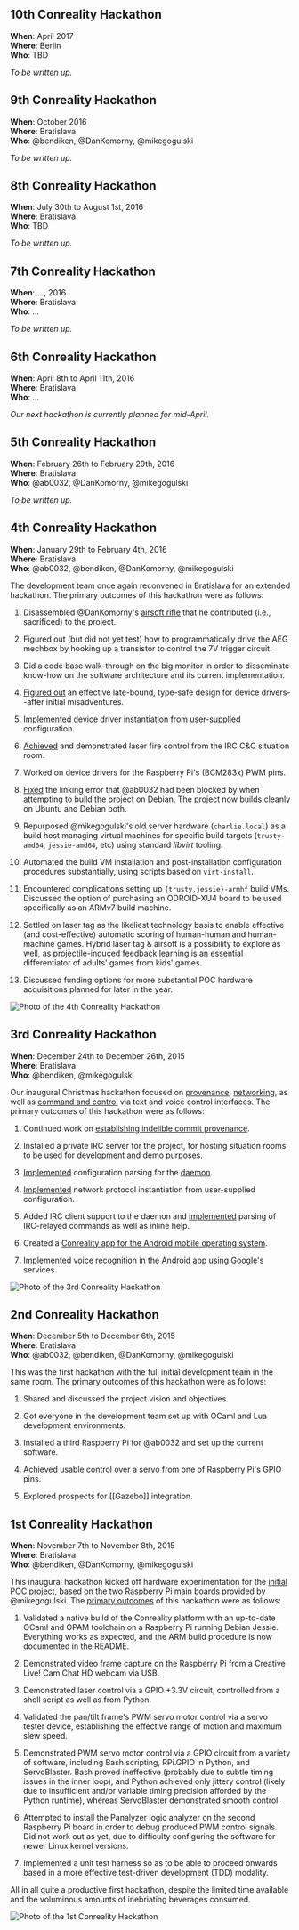 10th Conreality Hackathon
-------------------------

**When**: April 2017  
**Where**: Berlin  
**Who**: TBD  

*To be written up.*

9th Conreality Hackathon
------------------------

**When**: October 2016  
**Where**: Bratislava  
**Who**: @bendiken, @DanKomorny, @mikegogulski  

*To be written up.*

8th Conreality Hackathon
------------------------

**When**: July 30th to August 1st, 2016  
**Where**: Bratislava  
**Who**: TBD  

*To be written up.*

7th Conreality Hackathon
------------------------

**When**: ..., 2016  
**Where**: Bratislava  
**Who**: ...  

*To be written up.*

6th Conreality Hackathon
------------------------

**When**: April 8th to April 11th, 2016  
**Where**: Bratislava  
**Who**: ...  

*Our next hackathon is currently planned for mid-April.*

5th Conreality Hackathon
------------------------

**When**: February 26th to February 29th, 2016  
**Where**: Bratislava  
**Who**: @ab0032, @DanKomorny, @mikegogulski  

*To be written up.*

4th Conreality Hackathon
------------------------

**When**: January 29th to February 4th, 2016  
**Where**: Bratislava  
**Who**: @ab0032, @bendiken, @DanKomorny, @mikegogulski  

The development team once again reconvened in Bratislava for an extended
hackathon. The primary outcomes of this hackathon were as follows:

1. Disassembled @DanKomorny's [airsoft
   rifle](http://www.hobbytron.com/ElectricM14RISEBRM6681SniperRifleFPS370AirsoftGun.html)
   that he contributed (i.e., sacrificed) to the project.

1. Figured out (but did not yet test) how to programmatically drive the AEG
   mechbox by hooking up a transistor to control the 7V trigger circuit.

1. Did a code base walk-through on the big monitor in order to disseminate
   know-how on the software architecture and its current implementation.

1. [Figured out](https://github.com/conreality/conreality/commit/3c819aedf364dee395de71d309e0e5121d108cb5)
   an effective late-bound, type-safe design for device drivers--after
   initial misadventures.

1. [Implemented](https://github.com/conreality/conreality/commit/8da1d3afb00a1f5de1f8e6d24c943889cea86029)
   device driver instantiation from user-supplied configuration.

1. [Achieved](https://github.com/conreality/conreality/commit/f4fb376f2522f631bfb1312d8c61fc58c58f2f28)
   and demonstrated laser fire control from the IRC C&C situation room.

1. Worked on device drivers for the Raspberry Pi's (BCM283x) PWM pins.

1. [Fixed](https://github.com/conreality/conreality/commit/dc2a7caea0d27847932cd24a03ed16b7ddfed327)
   the linking error that @ab0032 had been blocked by when attempting to
   build the project on Debian. The project now builds cleanly on Ubuntu and
   Debian both.

1. Repurposed @mikegogulski's old server hardware (`charlie.local`) as a
   build host managing virtual machines for specific build targets
   (`trusty-amd64`, `jessie-amd64`, etc) using standard *libvirt* tooling.

1. Automated the build VM installation and post-installation configuration
   procedures substantially, using scripts based on `virt-install`.

1. Encountered complications setting up `{trusty,jessie}-armhf` build VMs.
   Discussed the option of purchasing an ODROID-XU4 board to be used
   specifically as an ARMv7 build machine.

1. Settled on laser tag as the likeliest technology basis to enable
   effective (and cost-effective) automatic scoring of human-human and
   human-machine games. Hybrid laser tag & airsoft is a possibility to
   explore as well, as projectile-induced feedback learning is an essential
   differentiator of adults' games from kids' games.

1. Discussed funding options for more substantial POC hardware acquisitions
   planned for later in the year.

![Photo of the 4th Conreality Hackathon](/images/hackathon4.jpg "
Charlie guarding the disassembled airsoft sniper rifle mechbox.")

3rd Conreality Hackathon
------------------------

**When**: December 24th to December 26th, 2015  
**Where**: Bratislava  
**Who**: @bendiken, @mikegogulski  

Our inaugural Christmas hackathon focused on [provenance](Provenance),
[networking](Networking), as well as [command and
control](Command-&-Control) via text and voice control interfaces.
The primary outcomes of this hackathon were as follows:

1. Continued work on [establishing indelible commit
   provenance](https://groups.google.com/d/msg/conreality/3u38BhSUKok/Pl2Jpgx-BAAJ).

1. Installed a private IRC server for the project, for hosting situation
   rooms to be used for development and demo purposes.

1. [Implemented](https://github.com/conreality/conreality/commit/62904b08eb9e54d04837a60de895fdb1ad372607)
   configuration parsing for the [daemon](Server-Daemon).

1. [Implemented](https://github.com/conreality/conreality/commit/31c885e919a4d91a62dfd0989f46e6b54feb38ce)
   network protocol instantiation from user-supplied configuration.

1. Added IRC client support to the daemon and
   [implemented](https://github.com/conreality/conreality/commit/81234836f56d2da58a079a413b42993d21e73d14)
   parsing of IRC-relayed commands as well as inline help.

1. Created a [Conreality app for the Android mobile operating
   system](https://github.com/conreality/conreality-for-android).

1. Implemented voice recognition in the Android app using Google's services.

![Photo of the 3rd Conreality Hackathon](/images/hackathon3.jpg "
The hackathon was fueled by Slovak beer and local white wine.")

2nd Conreality Hackathon
------------------------

**When**: December 5th to December 6th, 2015  
**Where**: Bratislava  
**Who**: @ab0032, @bendiken, @DanKomorny, @mikegogulski  

This was the first hackathon with the full initial development team in the
same room. The primary outcomes of this hackathon were as follows:

1. Shared and discussed the project vision and objectives.

1. Got everyone in the development team set up with OCaml and Lua
   development environments.

1. Installed a third Raspberry Pi for @ab0032 and set up the current software.

1. Achieved usable control over a servo from one of Raspberry Pi's GPIO pins.

1. Explored prospects for [[Gazebo]] integration.

1st Conreality Hackathon
------------------------

**When**: November 7th to November 8th, 2015  
**Where**: Bratislava  
**Who**: @bendiken, @DanKomorny, @mikegogulski  

This inaugural hackathon kicked off hardware experimentation for the
[initial POC project](Laser-Turret), based on the two Raspberry Pi main
boards provided by @mikegogulski. The [primary
outcomes](https://groups.google.com/forum/#!topic/conreality/5Zk2kOBW1aU)
of this hackathon were as follows:

1. Validated a native build of the Conreality platform with an up-to-date
   OCaml and OPAM toolchain on a Raspberry Pi running Debian Jessie.
   Everything works as expected, and the ARM build procedure is now
   documented in the README.

2. Demonstrated video frame capture on the Raspberry Pi from a Creative
   Live! Cam Chat HD webcam via USB.

3. Demonstrated laser control via a GPIO +3.3V circuit, controlled from a
   shell script as well as from Python.

4. Validated the pan/tilt frame's PWM servo motor control via a servo tester
   device, establishing the effective range of motion and maximum slew
   speed.

5. Demonstrated PWM servo motor control via a GPIO circuit from a variety of
   software, including Bash scripting, RPi.GPIO in Python, and ServoBlaster.
   Bash proved ineffective (probably due to subtle timing issues in the
   inner loop), and Python achieved only jittery control (likely due to
   insufficient and/or variable timing precision afforded by the Python
   runtime), whereas ServoBlaster demonstrated smooth control.

6. Attempted to install the Panalyzer logic analyzer on the second Raspberry
   Pi board in order to debug produced PWM control signals. Did not work out
   as yet, due to difficulty configuring the software for newer Linux kernel
   versions.

7. Implemented a unit test harness so as to be able to proceed onwards based
   in a more effective test-driven development (TDD) modality.

All in all quite a productive first hackathon, despite the limited
time available and the voluminous amounts of inebriating beverages
consumed.

![Photo of the 1st Conreality Hackathon](/images/hackathon1.jpg "
Coders hard at work, fueled by local white wine and BBQ takeout bought with bitcoin. Charlie presiding.")
